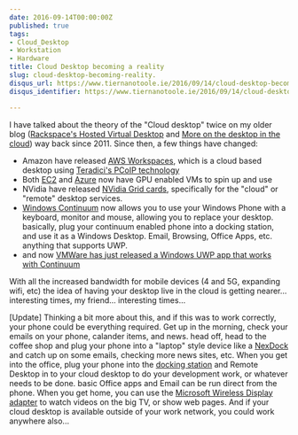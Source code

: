 ```yaml
---
date: 2016-09-14T00:00:00Z
published: true
tags:
- Cloud_Desktop
- Workstation
- Hardware
title: Cloud Desktop becoming a reality
slug: cloud-desktop-becoming-reality.
disqus_url: https://www.tiernanotoole.ie/2016/09/14/cloud-desktop-becoming-reality.html
disqus_identifier: https://www.tiernanotoole.ie/2016/09/14/cloud-desktop-becoming-reality.html

---
```

 I have talked about the theory of the "Cloud desktop" twice on my older blog ([Rackspace's Hosted Virtual Desktop][1] and [More on the desktop in the cloud][2]) way back since 2011. Since then, a few things have changed:

* Amazon have released [AWS Workspaces][3], which is a cloud based desktop using [Teradici's PCoIP technology][4]
* Both [EC2][5] and [Azure][6] now have GPU enabled VMs to spin up and use
* NVidia have released [NVidia Grid cards][7], specifically for the "cloud" or "remote" desktop services.
* [Windows Continuum][8] now allows you to use your Windows Phone with a keyboard, monitor and mouse, allowing you to replace your desktop. basically, plug your continuum enabled phone into a docking station, and use it as a Windows Desktop. Email, Browsing, Office Apps, etc. anything that supports UWP.
* and now [VMWare has just released a Windows UWP app that works with Continuum][9]

With all the increased bandwidth for mobile devices (4 and 5G, expanding wifi, etc) the idea of having your desktop live in the cloud is getting nearer...  interesting times, my friend... interesting times...

[Update] Thinking a bit more about this, and if this was to work correctly, your phone could be everything required. Get up in the morning, check your emails on your phone, calander items, and news. head off, head to the coffee shop and plug your phone into a "laptop" style device like a [NexDock][10] and catch up on some emails, checking more news sites, etc. When you get into the office, plug your phone into the [docking station][11] and Remote Desktop in to your cloud desktop to do your development work, or whatever needs to be done. basic Office apps and Email can be run direct from the phone. When you get home, you can use the [Microsoft Wireless Display adapter][12] to watch videos on the big TV, or show web pages. And if your cloud desktop is available outside of your work network, you could work anywhere also...

[1]:https://blog.lotas-smartman.net/rackspaces-hosted-virtual-desktop/
[2]:https://blog.lotas-smartman.net/more-on-desktop-in-the-cloud/
[3]:https://aws.amazon.com/workspaces/
[4]:http://www.teradici.com/pcoip-technology
[5]:https://aws.amazon.com/ec2/instance-types/
[6]:https://azure.microsoft.com/en-gb/services/virtual-machines/
[7]:http://www.nvidia.co.uk/grid/
[8]:https://www.microsoft.com/en-ie/windows/continuum
[9]:http://www.neowin.net/news/vmware-releases-horizon-beta-client-for-windows-10-mobile-continuum-compatible
[10]:http://nexdock.com/
[11]:https://www.microsoft.com/en-ie/mobile/accessory/hd-500/
[12]:https://www.microsoft.com/accessories/en-us/products/adapters/wireless-display-adapter-2/p3q-00001